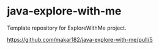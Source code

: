 # java-explore-with-me
Template repository for ExploreWithMe project.

https://github.com/makar182/java-explore-with-me/pull/5
